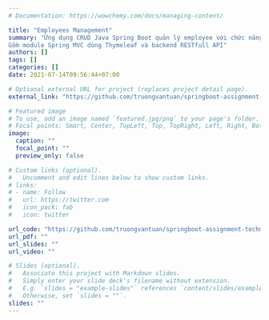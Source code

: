 ```yaml
---
# Documentation: https://wowchemy.com/docs/managing-content/

title: "Employees Management"
summary: "Ứng dụng CRUD Java Spring Boot quản lý employee với chức năng thêm mới, cập nhật, tìm kiếm.
Gồm module Spring MVC dùng Thymeleaf và backend RESTfull API"
authors: []
tags: []
categories: []
date: 2021-07-14T09:56:44+07:00

# Optional external URL for project (replaces project detail page).
external_link: "https://github.com/truongvantuan/springboot-assignment-techmaster/tree/main/assignment_03/employee-management-restfull"

# Featured image
# To use, add an image named `featured.jpg/png` to your page's folder.
# Focal points: Smart, Center, TopLeft, Top, TopRight, Left, Right, BottomLeft, Bottom, BottomRight.
image:
  caption: ""
  focal_point: ""
  preview_only: false

# Custom links (optional).
#   Uncomment and edit lines below to show custom links.
# links:
# - name: Follow
#   url: https://twitter.com
#   icon_pack: fab
#   icon: twitter

url_code: "https://github.com/truongvantuan/springboot-assignment-techmaster/tree/main/assignment_03/employee-management-restfull"
url_pdf: ""
url_slides: ""
url_video: ""

# Slides (optional).
#   Associate this project with Markdown slides.
#   Simply enter your slide deck's filename without extension.
#   E.g. `slides = "example-slides"` references `content/slides/example-slides.md`.
#   Otherwise, set `slides = ""`.
slides: ""
---
```

